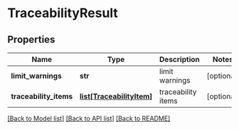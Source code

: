 # TraceabilityResult

## Properties
Name | Type | Description | Notes
------------ | ------------- | ------------- | -------------
**limit_warnings** | **str** | limit warnings | [optional] 
**traceability_items** | [**list[TraceabilityItem]**](TraceabilityItem.md) | traceability items | [optional] 

[[Back to Model list]](../README.md#documentation-for-models) [[Back to API list]](../README.md#documentation-for-api-endpoints) [[Back to README]](../README.md)


